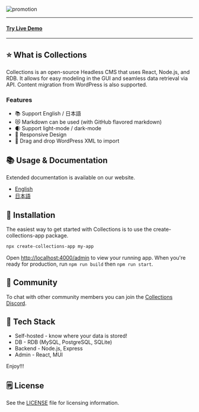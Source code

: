 ![promotion](https://github.com/collectionscms/collections/assets/59549200/1ebe8a23-13fd-40fe-900e-885fe39fd5f5)

<hr/>
<h4>
<a target="_blank" href="https://demo.collections.dev/admin/" rel="dofollow"><strong>Try Live Demo</strong></a>
</h4>
<hr/>

## ⭐ What is Collections

Collections is an open-source Headless CMS that uses React, Node.js, and RDB. It allows for easy modeling in the GUI and seamless data retrieval via API. Content migration from WordPress is also supported.

### Features

- 📚 Support English / 日本語
- 😻 Markdown can be used (with GitHub flavored markdown)
- 🌒 Support light-mode / dark-mode
- 📱 Responsive Design
- 🔀 Drag and drop WordPress XML to import

## 📚 Usage & Documentation

Extended documentation is available on our website.

- [English](https://collections.dev)
- [日本語](https://collections.dev/ja)

## 🚀 Installation

The easiest way to get started with Collections is to use the create-collections-app package.

```sh
npx create-collections-app my-app
```

Open [http://localhost:4000/admin](http://localhost:4000/admin) to view your running app.
When you're ready for production, run `npm run build` then `npm run start`.

## 💬 Community

To chat with other community members you can join the [Collections Discord](https://discord.gg/a6FYDkV3Vk).

## 💚 Tech Stack

- Self-hosted - know where your data is stored!
- DB - RDB (MySQL, PostgreSQL, SQLite)
- Backend - Node.js, Express
- Admin - React, MUI

Enjoy!!!

## 🗒️ License

See the [LICENSE](https://github.com/collectionscms/collections/blob/main/LICENSE) file for licensing information.
